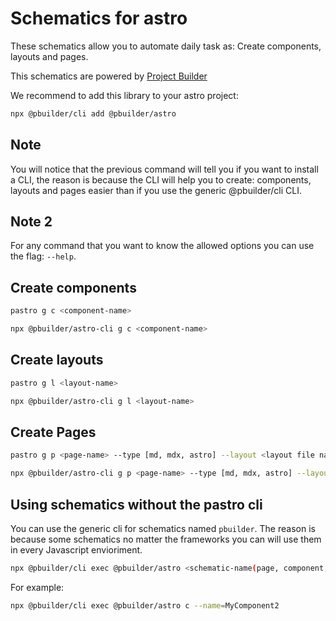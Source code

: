 # Schematics for astro

These schematics allow you to automate daily task as: Create components, layouts and pages.

This schematics are powered by [Project Builder](https://schematics.pbuilder.dev/)

We recommend to add this library to your astro project:

```sh
npx @pbuilder/cli add @pbuilder/astro
```

## Note

You will notice that the previous command will tell you if you want to install a CLI, the reason is because the CLI will help you to create: components, layouts and pages easier than if you use the generic @pbuilder/cli  CLI.

## Note 2

For any command that you want to know the allowed options you can use the flag: `--help`.

## Create components

```sh
pastro g c <component-name>
```

```sh
npx @pbuilder/astro-cli g c <component-name>
```

## Create layouts

```sh
pastro g l <layout-name>
```

```sh
npx @pbuilder/astro-cli g l <layout-name>
```

## Create Pages

```sh
pastro g p <page-name> --type [md, mdx, astro] --layout <layout file name>
```

```sh
npx @pbuilder/astro-cli g p <page-name> --type [md, mdx, astro] --layout <layout file name>
```

## Using schematics without the pastro cli

You can use the generic cli for schematics named `pbuilder`. The reason is because some schematics no matter the frameworks you can will use them in every Javascript envioriment.

```sh
npx @pbuilder/cli exec @pbuilder/astro <schematic-name(page, component, layout)> --name=<name> [options]
```

For example:

```sh
npx @pbuilder/cli exec @pbuilder/astro c --name=MyComponent2
```
